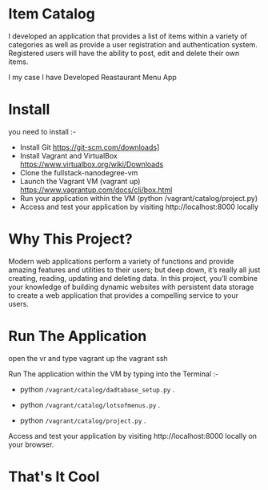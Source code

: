 # Item Catalog

I developed an application that provides a list of items within a variety of categories as well as provide a user registration and authentication system. Registered users will have the ability to post, edit and delete their own items.

I my case I have Developed Reastaurant Menu App 

# Install

you need to install :-

*    Install Git      https://git-scm.com/downloads]
*    Install Vagrant and VirtualBox     https://www.virtualbox.org/wiki/Downloads
*    Clone the fullstack-nanodegree-vm   
*    Launch the Vagrant VM (vagrant up)  https://www.vagrantup.com/docs/cli/box.html
*    Run your application within the VM (python /vagrant/catalog/project.py)
*    Access and test your application by visiting http://localhost:8000 locally


# Why This Project?

Modern web applications perform a variety of functions and provide amazing features and utilities to their users; but deep down, it’s really all just creating, reading, updating and deleting data. In this project, you’ll combine your knowledge of building dynamic websites with persistent data storage to create a web application that provides a compelling service to your users.

# Run The Application 

open the vr and type vagrant up the vagrant ssh

Run The application within the VM by typing into the Terminal :-

* python ```/vagrant/catalog/dadtabase_setup.py``` . 

* python ```/vagrant/catalog/lotsofmenus.py``` . 

* python ```/vagrant/catalog/project.py``` . 

Access and test your application by visiting http://localhost:8000 locally on your browser.

# That's It Cool

